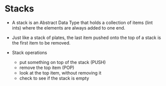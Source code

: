 # Stacks

- A stack is an Abstract Data Type that holds a collection of items (lint ints) where the elements are always added to one end.

- Just like a stack of plates, the last item pushed onto the top of a stack is the first item to be removed.

- Stack operations
    - put something on top of the stack (PUSH)
    - remove the top item (POP)
    - look at the top item, without removing it
    - check to see if the stack is empty
